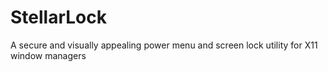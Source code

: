 # StellarLock
A secure and visually appealing power menu and screen lock utility for X11 window managers
